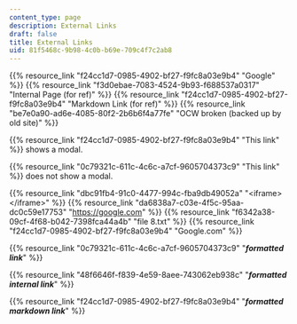 ```yaml
---
content_type: page
description: External Links
draft: false
title: External Links
uid: 81f5468c-9b98-4c0b-b69e-709c4f7c2ab8
---
```

{{% resource_link "f24cc1d7-0985-4902-bf27-f9fc8a03e9b4" "Google" %}} {{% resource_link "f3d0ebae-7083-4524-9b93-f688537a0317" "Internal Page (for ref)" %}} {{% resource_link "f24cc1d7-0985-4902-bf27-f9fc8a03e9b4" "Markdown Link (for ref)" %}} {{% resource_link "be7e0a90-ad6e-4085-80f2-2b6b6f4a77fe" "OCW broken (backed up by old site)" %}}

{{% resource_link "f24cc1d7-0985-4902-bf27-f9fc8a03e9b4" "This link" %}} shows a modal.

{{% resource_link "0c79321c-611c-4c6c-a7cf-9605704373c9" "This link" %}} does not show a modal.

{{% resource_link "dbc91fb4-91c0-4477-994c-fba9db49052a" "\<iframe>\</iframe>" %}} {{% resource_link "da6838a7-c03e-4f5c-95aa-dc0c59e17753" "https://google.com" %}} {{% resource_link "f6342a38-09cf-4f68-b042-7398fca44a4b" "file 8.txt" %}} {{% resource_link "f24cc1d7-0985-4902-bf27-f9fc8a03e9b4" "Google.com" %}}

{{% resource_link "0c79321c-611c-4c6c-a7cf-9605704373c9" "***formatted link***" %}} 

{{% resource_link "48f6646f-f839-4e59-8aee-743062eb938c" "***formatted internal link***" %}} 

{{% resource_link "f24cc1d7-0985-4902-bf27-f9fc8a03e9b4" "***formatted markdown link***" %}}